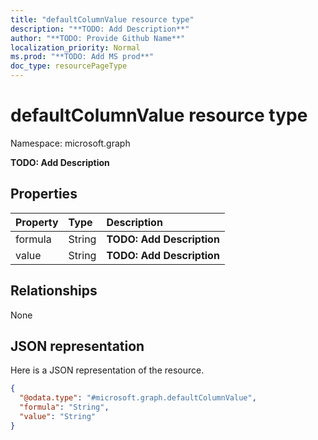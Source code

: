 ```yaml
---
title: "defaultColumnValue resource type"
description: "**TODO: Add Description**"
author: "**TODO: Provide Github Name**"
localization_priority: Normal
ms.prod: "**TODO: Add MS prod**"
doc_type: resourcePageType
---
```


# defaultColumnValue resource type


Namespace: microsoft.graph

**TODO: Add Description**

## Properties
|Property|Type|Description|
|:---|:---|:---|
|formula|String|**TODO: Add Description**|
|value|String|**TODO: Add Description**|

## Relationships
None

## JSON representation
Here is a JSON representation of the resource.
<!-- {
  "blockType": "resource",
  "@odata.type": "microsoft.graph.defaultColumnValue"
}
-->
``` json
{
  "@odata.type": "#microsoft.graph.defaultColumnValue",
  "formula": "String",
  "value": "String"
}
```

